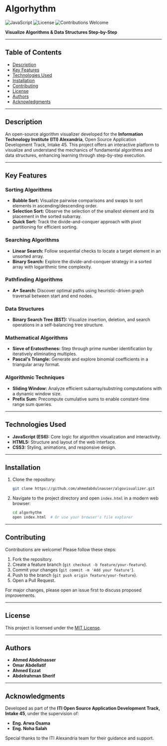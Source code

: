 # Algorhythm

![JavaScript](https://img.shields.io/badge/JavaScript-ES6-yellow) ![License](https://img.shields.io/badge/License-MIT-blue) ![Contributions Welcome](https://img.shields.io/badge/Contributions-Welcome-brightgreen)

**Visualize Algorithms & Data Structures Step-by-Step**

---

## Table of Contents
- [Description](#description)
- [Key Features](#key-features)
- [Technologies Used](#technologies-used)
- [Installation](#installation)
- [Contributing](#contributing)
- [License](#license)
- [Authors](#authors)
- [Acknowledgments](#acknowledgments)

---

## Description

An open-source algorithm visualizer developed for the **Information Technology Institute (ITI) Alexandria**, Open Source Application Development Track, Intake 45. This project offers an interactive platform to visualize and understand the mechanics of fundamental algorithms and data structures, enhancing learning through step-by-step execution.

---

## Key Features

### Sorting Algorithms
- **Bubble Sort:** Visualize pairwise comparisons and swaps to sort elements in ascending/descending order.
- **Selection Sort:** Observe the selection of the smallest element and its placement in the sorted subarray.
- **Quick Sort:** Track the divide-and-conquer approach with pivot partitioning for efficient sorting.

### Searching Algorithms
- **Linear Search:** Follow sequential checks to locate a target element in an unsorted array.
- **Binary Search:** Explore the divide-and-conquer strategy in a sorted array with logarithmic time complexity.

### Pathfinding Algorithms
- **A\* Search:** Discover optimal paths using heuristic-driven graph traversal between start and end nodes.

### Data Structures
- **Binary Search Tree (BST):** Visualize insertion, deletion, and search operations in a self-balancing tree structure.

### Mathematical Algorithms
- **Sieve of Eratosthenes:** Step through prime number identification by iteratively eliminating multiples.
- **Pascal's Triangle:** Generate and explore binomial coefficients in a triangular array format.

### Algorithmic Techniques
- **Sliding Window:** Analyze efficient subarray/substring computations with a dynamic window size.
- **Prefix Sum:** Precompute cumulative sums to enable constant-time range sum queries.

---

## Technologies Used
- **JavaScript (ES6):** Core logic for algorithm visualization and interactivity.
- **HTML5:** Structure and layout of the web interface.
- **CSS3:** Styling, animations, and responsive design.

---

## Installation
1. Clone the repository:
   ```bash
   git clone https://github.com/ahmedabdulnasser/algovisualizer.git
   ```
2. Navigate to the project directory and open `index.html` in a modern web browser:
   ```bash
   cd algorhythm
   open index.html  # Or use your browser's file explorer
   ```

---

## Contributing
Contributions are welcome! Please follow these steps:
1. Fork the repository.
2. Create a feature branch (`git checkout -b feature/your-feature`).
3. Commit your changes (`git commit -m 'Add your feature'`).
4. Push to the branch (`git push origin feature/your-feature`).
5. Open a Pull Request.

For major changes, please open an issue first to discuss proposed improvements.

---

## License
This project is licensed under the [MIT License](LICENSE).

---

## Authors
- **Ahmed Abdelnasser**
- **Omar Abdellatif**
- **Ahmed Ezzat**
- **Abdelrahman Sherif**

---

## Acknowledgments
Developed as part of the **ITI Open Source Application Development Track, Intake 45**, under the supervision of:
- **Eng. Arwa Osama**
- **Eng. Noha Salah**

Special thanks to the ITI Alexandria team for their guidance and support.

